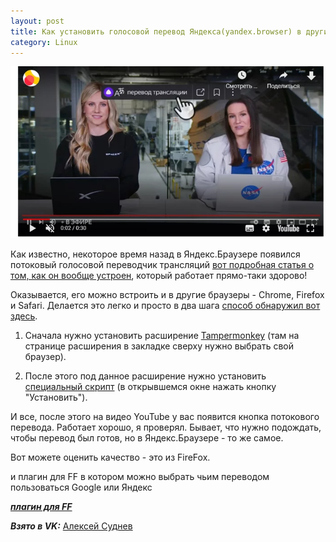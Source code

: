 ```yaml
---
layout: post
title: Как установить голосовой перевод Яндекса(yandex.browser) в другие браузеры
category: Linux
---
```

![](/image/vx_images/yandex.webp)

Как известно, некоторое время назад в Яндекс.Браузере появился потоковый голосовой переводчик трансляций [вот подробная статья о том, как он вообще устроен](https://habr.com/ru/company/yandex/blog/680596/), который работает прямо-таки здорово!

Оказывается, его можно встроить и в другие браузеры - Chrome, Firefox и Safari. Делается это легко и просто в два шага [способ обнаружил вот здесь](https://4pda.to/2022/08/29/403199/kak_perenesti_v_chrome_firefox_i_safari_perevodchik_video_iz_yandeks_brauzera/).

1. Сначала нужно установить расширение [Tampermonkey](https://www.tampermonkey.net/?ext=dhdg&browser=chrome) (там на странице расширения в закладке сверху нужно выбрать свой браузер).

2. После этого под данное расширение нужно установить [специальный скрипт](https://4pda.to/pages/go/?u=https://raw.githubusercontent.com/ilyhalight/voice-over-translation/master/vot.user.js&f=https://4pda.to/2022/08/29/403199/kak_perenesti_v_chrome_firefox_i_safari_perevodchik_video_iz_yandeks_brauzera/) (в открывшемся окне нажать кнопку "Установить").

И все, после этого на видео YouTube у вас появится кнопка потокового перевода. Работает хорошо, я проверял. Бывает, что нужно подождать, чтобы перевод был готов, но в Яндекс.Браузере - то же самое.

Вот можете оценить качество - это из FireFox.

и плагин для FF в котором можно выбрать чьим переводом пользоваться Google или Яндекс

[***плагин для FF***](https://addons.mozilla.org/ru/firefox/search/?q=TWP%20-%20Translate%20Web%20Pages)

***Взято в VK:*** [Алексей Суднев](https://vk.com/larinandrey77)
